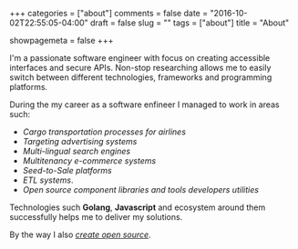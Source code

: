 +++
categories = ["about"]
comments = false
date = "2016-10-02T22:55:05-04:00"
draft = false
slug = ""
tags = ["about"]
title = "About"

showpagemeta = false
+++

I'm a passionate software engineer with focus on creating accessible interfaces and secure APIs. Non-stop researching allows me to easily switch between different technologies, frameworks and programming platforms.

During the my career as a software enfineer I managed to work in areas such:

- *Cargo transportation processes for airlines*
- *Targeting advertising systems*
- *Multi-lingual search engines*
- *Multitenancy e-commerce systems*
- *Seed-to-Sale platforms*
- *ETL systems*.
- *Open source component libraries and tools developers utilities*

Technologies such **Golang**, **Javascript** and ecosystem around them successfully helps me to deliver my solutions.

By the way I also [*create open source*](https://github.com/musienkoyuriy).